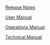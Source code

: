 [Release Notes](release_notes.md)

[User Manual](user_manual.md) 

[Operations Manual](operations_manual.md) 

[Technical Manual](technical_manual.md) 
